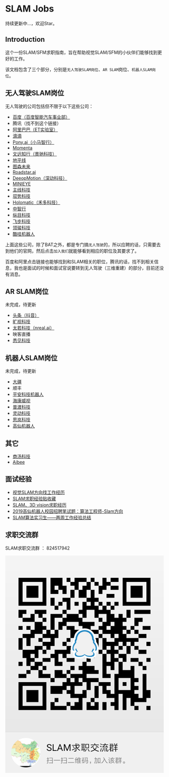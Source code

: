 # SLAM Jobs

持续更新中...，欢迎Star。

## Introduction

这个一份SLAM/SFM求职指南，旨在帮助视觉SLAM/SFM的小伙伴们能够找到更好的工作。

该文档包含了三个部分，分别是`无人驾驶SLAM岗位`、`AR SLAM`岗位、`机器人SLAM岗位`。

## 无人驾驶SLAM岗位
无人驾驶的公司包括但不限于以下这些公司：
* [百度（百度智能汽车事业部）](http://iv.baidu.com/employ.html)
* 腾讯（找不到这个链接）
* [阿里巴巴（ET实验室）](https://campus.alibaba.com/traineePositions.htm?spm=a1z3e1.11874847.0.0.16a54928IfYPYy&refno=12215)
* [滴滴](https://www.didiglobal.com/science/intelligent-driving)
* [Pony.ai（小马智行）](https://www.pony.ai/zh/)
* [Momenta](http://www.momenta.cn/)
* [文远知行（景驰科技）](https://www.weride.ai/)
* [地平线](https://www.horizon.ai/)
* [图森未来](https://www.tusimple.com/cn/)
* [Roadstar.ai](http://roadstar.ai/)
* [DeeopMotion（深动科技）](https://deepmotion.ai/)
* [MINIEYE](http://www.minieye.cc/)
* [主线科技](http://trunk.tech/)
* [驭势科技](https://www.uisee.com/)
* [Holomatic（禾多科技）](http://www.holomatic.cn/)
* [中智行](http://www.allride.ai/index.php)
* [纵目科技](http://www.zongmutech.com/)
* [飞步科技](http://www.fabu.ai/)
* [领骏科技](http://www.leadgentech.ai/)
* [酷哇机器人](http://www.cowarobot.com/)

上面这些公司，除了BAT之外，都是专门搞`无人驾驶`的，所以应聘的话，只需要去到他们的官网，然后点击`加入我们`就能够看到相应的职位及其要求了。

百度和阿里点击链接也能够找到和SLAM相关的职位，腾讯的话，找不到相关信息，我也是面试的时候和面试官说要转到无人驾驶（三维重建）的部分，目前还没有消息。


## AR SLAM岗位
未完成，待更新
* [头条（抖音）](https://www.lagou.com/jobs/5119134.html)
* [旷视科技](http://www.yingjiesheng.com/job-004-033-009.html)
* [太若科技（nreal.ai）](https://www.zhipin.com/job_detail/8c385370a1c577641HZ_2dS0FFU~.html?ka=comp_joblist_8)
* 映客直播
* [悉见科技](https://www.lagou.com/jobs/4890583.html)

## 机器人SLAM岗位
未完成，待更新
* [大疆](http://www.sohu.com/a/134310618_642762)
* 顺丰
* [平安科技机器人](https://www.nowcoder.com/discuss/148403)
* [海康威视](https://www.zhipin.com/job_detail/943e727298f4699e1XBy29u0GVI~.html)
* [普渡科技](https://www.lagou.com/jobs/5502406.html?source=pl&i=pl-8)
* [灵动科技](https://www.lagou.com/jobs/5148394.html)
* [思岚科技](http://www.slamtec.com/cn/)
* [高仙机器人](http://www.gs-robot.com/)


## 其它
* [商汤科技](https://www.nowcoder.com/discuss/151178)
* [Aibee](https://www.lagou.com/jobs/5328704.html)


## 面试经验
* [视觉SLAM方向找工作经历](http://www.cnblogs.com/xtl9/p/8053331.html)
* [SLAM求职经验贴收藏](https://blog.csdn.net/weixin_39752599/article/details/82939795)
* [SLAM、3D vision求职经历](https://zhuanlan.zhihu.com/p/56617825)
* [2019高仙机器人校园招聘笔试题：算法工程师-Slam方向](https://www.wjx.cn/xz/28595136.aspx)
* [SLAM算法实习生——两周工作经验总结](https://blog.csdn.net/qq_39732684/article/details/80853109)









## 求职交流群
SLAM求职交流群 ： 824517942

![avatar](./imgs/qq_group.png)
